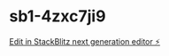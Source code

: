 # sb1-4zxc7ji9

[Edit in StackBlitz next generation editor ⚡️](https://stackblitz.com/~/github.com/TVDOfficial/sb1-4zxc7ji9)